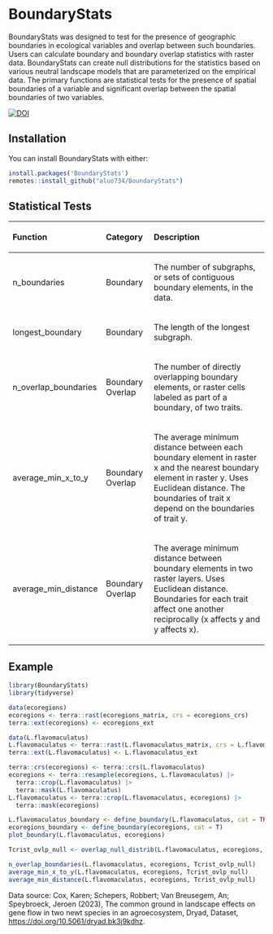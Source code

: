 
# BoundaryStats

BoundaryStats was designed to test for the presence of geographic
boundaries in ecological variables and overlap between such boundaries.
Users can calculate boundary and boundary overlap statistics with raster
data. BoundaryStats can create null distributions for the statistics
based on various neutral landscape models that are parameterized on the
empirical data. The primary functions are statistical tests for the
presence of spatial boundaries of a variable and significant overlap
between the spatial boundaries of two variables.

[![DOI](https://zenodo.org/badge/534683960.svg)](https://zenodo.org/badge/latestdoi/534683960)

## Installation

You can install BoundaryStats with either:

``` r
install.packages('BoundaryStats')
remotes::install_github("aluo734/BoundaryStats")
```

## Statistical Tests

<table class="table table-striped table-hover table-condensed" style="margin-left: auto; margin-right: auto;">

<thead>

<tr>

<th style="text-align:left;">

Function
</th>

<th style="text-align:left;">

Category
</th>

<th style="text-align:left;">

Description
</th>

</tr>

</thead>

<tbody>

<tr>

<td style="text-align:left;">

n_boundaries
</td>

<td style="text-align:left;">

Boundary
</td>

<td style="text-align:left;">

The number of subgraphs, or sets of contiguous boundary elements, in the
data.
</td>

</tr>

<tr>

<td style="text-align:left;">

longest_boundary
</td>

<td style="text-align:left;">

Boundary
</td>

<td style="text-align:left;">

The length of the longest subgraph.
</td>

</tr>

<tr>

<td style="text-align:left;">

n_overlap_boundaries
</td>

<td style="text-align:left;">

Boundary Overlap
</td>

<td style="text-align:left;">

The number of directly overlapping boundary elements, or raster cells
labeled as part of a boundary, of two traits.
</td>

</tr>

<tr>

<td style="text-align:left;">

average_min_x_to_y
</td>

<td style="text-align:left;">

Boundary Overlap
</td>

<td style="text-align:left;">

The average minimum distance between each boundary element in raster x
and the nearest boundary element in raster y. Uses Euclidean distance.
The boundaries of trait x depend on the boundaries of trait y.
</td>

</tr>

<tr>

<td style="text-align:left;">

average_min_distance
</td>

<td style="text-align:left;">

Boundary Overlap
</td>

<td style="text-align:left;">

The average minimum distance between boundary elements in two raster
layers. Uses Euclidean distance. Boundaries for each trait affect one
another reciprocally (x affects y and y affects x).
</td>

</tr>

</tbody>

</table>

## Example

``` r
library(BoundaryStats)
library(tidyverse)

data(ecoregions)
ecoregions <- terra::rast(ecoregions_matrix, crs = ecoregions_crs)
terra::ext(ecoregions) <- ecoregions_ext

data(L.flavomaculatus)
L.flavomaculatus <- terra::rast(L.flavomaculatus_matrix, crs = L.flavomaculatus_crs)
terra::ext(L.flavomaculatus) <- L.flavomaculatus_ext

terra::crs(ecoregions) <- terra::crs(L.flavomaculatus)
ecoregions <- terra::resample(ecoregions, L.flavomaculatus) |>
  terra::crop(L.flavomaculatus) |>
  terra::mask(L.flavomaculatus)
L.flavomaculatus <- terra::crop(L.flavomaculatus, ecoregions) |>
  terra::mask(ecoregions)

L.flavomaculatus_boundary <- define_boundary(L.flavomaculatus, cat = TRUE)
ecoregions_boundary <- define_boundary(ecoregions, cat = T)
plot_boundary(L.flavomaculatus, ecoregions)

Tcrist_ovlp_null <- overlap_null_distrib(L.flavomaculatus, ecoregions, rand_both = FALSE, x_cat = T, n_iterations = 100, x_model = 'random_cluster')

n_overlap_boundaries(L.flavomaculatus, ecoregions, Tcrist_ovlp_null)
average_min_x_to_y(L.flavomaculatus, ecoregions, Tcrist_ovlp_null)
average_min_distance(L.flavomaculatus, ecoregions, Tcrist_ovlp_null)
```

Data source: Cox, Karen; Schepers, Robbert; Van Breusegem, An;
Speybroeck, Jeroen (2023), The common ground in landscape effects on
gene flow in two newt species in an agroecosystem, Dryad, Dataset,
<https://doi.org/10.5061/dryad.bk3j9kdhz>.
